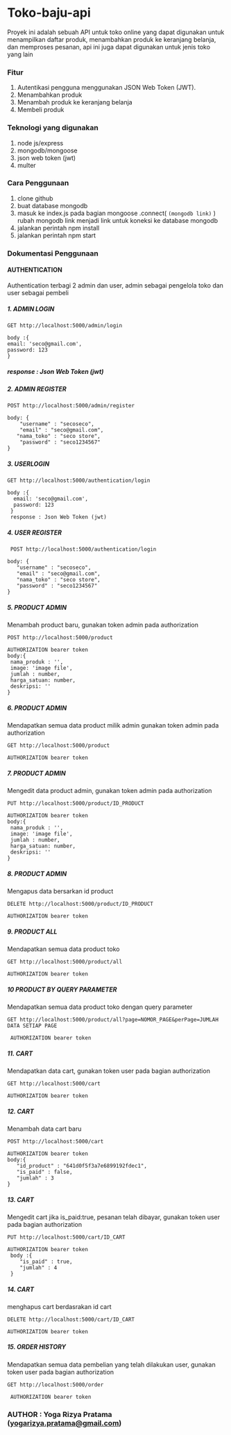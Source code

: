 # Toko-baju-api
Proyek ini adalah sebuah API untuk toko online yang dapat digunakan untuk menampilkan daftar produk, menambahkan produk ke keranjang belanja, dan memproses pesanan, api ini juga dapat digunakan untuk jenis toko yang lain

### Fitur
1. Autentikasi pengguna menggunakan JSON Web Token (JWT).
2. Menambahkan produk 
3. Menambah produk ke keranjang belanja
4. Membeli produk

### Teknologi yang digunakan
1. node js/express
2. mongodb/mongoose
3. json web token (jwt)
4. multer

### Cara Penggunaan
1. clone github
2. buat database mongodb
3. masuk ke index.js pada bagian 
mongoose
  .connect(
    `(mongodb link)`
  )
rubah mongodb link menjadi link untuk koneksi ke database mongodb
4. jalankan perintah npm install
5. jalankan perintah npm start

### Dokumentasi Penggunaan

#### AUTHENTICATION
Authentication terbagi 2 admin dan user, admin sebagai pengelola toko dan user sebagai pembeli

##### 1. ADMIN LOGIN
````http 
GET http://localhost:5000/admin/login
````

````
body :{ 
email: 'seco@gmail.com',
password: 123
}
````
##### response : Json Web Token (jwt)

##### 2. ADMIN REGISTER
````http
POST http://localhost:5000/admin/register
````
````
body: {
    "username" : "secoseco",
    "email" : "seco@gmail.com",
   "nama_toko" : "seco store",
    "password" : "seco1234567"
}
````
##### 3. USERLOGIN
 ````http
 GET http://localhost:5000/authentication/login
 ````
````
body :{
  email: 'seco@gmail.com',
  password: 123
 }
 response : Json Web Token (jwt)
````

##### 4. USER REGISTER
````http
 POST http://localhost:5000/authentication/login
 ````
 ````
 body: {
    "username" : "secoseco",
    "email" : "seco@gmail.com",
    "nama_toko" : "seco store",
    "password" : "seco1234567"
 }
````
 ##### 5. PRODUCT ADMIN
 Menambah product baru, gunakan token admin pada authorization
 ````http
 POST http://localhost:5000/product
 ````
 ````
 AUTHORIZATION bearer token
 body:{
  nama_produk : '',
  image: 'image file',
  jumlah : number,
  harga_satuan: number,
  deskripsi: ''
 }
````

##### 6. PRODUCT ADMIN
 Mendapatkan semua data product milik admin gunakan token admin pada authorization
````http
GET http://localhost:5000/product
````
````
AUTHORIZATION bearer token
````
##### 7. PRODUCT ADMIN
 Mengedit data product admin, gunakan token admin pada authorization
````thhp
PUT http://localhost:5000/product/ID_PRODUCT
 ````
 ````
 AUTHORIZATION bearer token
 body:{
  nama_produk : '',
  image: 'image file',
  jumlah : number,
  harga_satuan: number,
  deskripsi: ''
 }
````
##### 8. PRODUCT ADMIN
 Mengapus data bersarkan id product
 ````http
 DELETE http://localhost:5000/product/ID_PRODUCT
 ````
 ````
 AUTHORIZATION bearer token
````
##### 9. PRODUCT ALL
 Mendapatkan semua data product toko
 ````http
 GET http://localhost:5000/product/all
 ````
 ````
 AUTHORIZATION bearer token
````

##### 10 PRODUCT BY QUERY PARAMETER
 Mendapatkan semua data product toko dengan query parameter
````http
GET http://localhost:5000/product/all?page=NOMOR_PAGE&perPage=JUMLAH DATA SETIAP PAGE
````
````
 AUTHORIZATION bearer token
````
##### 11. CART
 Mendapatkan data cart, gunakan token user pada bagian authorization
 ````http
 GET http://localhost:5000/cart
 ````
 ````
 AUTHORIZATION bearer token
````
##### 12. CART
 Menambah data cart baru
 ````http
 POST http://localhost:5000/cart
 ````
 ````
 AUTHORIZATION bearer token
 body:{
    "id_product" : "641d0f5f3a7e6899192fdec1",
    "is_paid" : false,
    "jumlah" : 3
 }
````

##### 13. CART
 Mengedit cart jika is_paid:true, pesanan telah dibayar, gunakan token user pada bagian authorization
````http
PUT http://localhost:5000/cart/ID_CART
````
````
AUTHORIZATION bearer token
 body :{
    "is_paid" : true,
    "jumlah" : 4
 }
````

##### 14. CART
 menghapus cart berdasrakan id cart
````http
DELETE http://localhost:5000/cart/ID_CART
 ````
 ````
 AUTHORIZATION bearer token
````

##### 15. ORDER HISTORY
 Mendapatkan semua data pembelian yang telah dilakukan user, gunakan token user pada bagian authorization
````http
GET http://localhost:5000/order
````
````
 AUTHORIZATION bearer token
````

### AUTHOR : Yoga Rizya Pratama (yogarizya.pratama@gmail.com)
